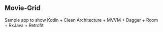 ## Movie-Grid

Sample app to show Kotlin + Clean Architecture + MVVM + Dagger + Room + RxJava + Retrofit
